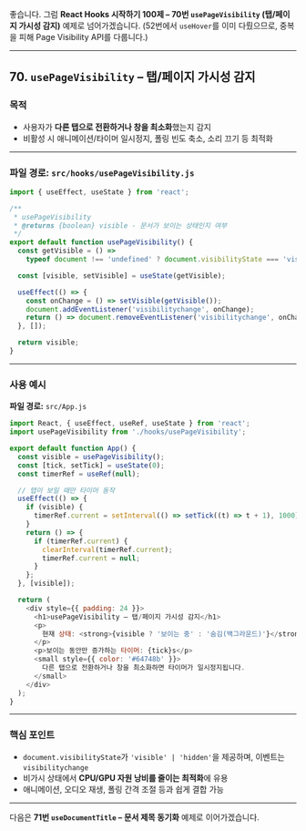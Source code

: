좋습니다.
그럼 **React Hooks 시작하기 100제 – 70번 `usePageVisibility` (탭/페이지 가시성 감지)** 예제로 넘어가겠습니다.
(52번에서 `useHover`를 이미 다뤘으므로, 중복을 피해 Page Visibility API를 다룹니다.)

---

## 70. `usePageVisibility` – 탭/페이지 가시성 감지

### 목적

* 사용자가 **다른 탭으로 전환하거나 창을 최소화**했는지 감지
* 비활성 시 애니메이션/타이머 일시정지, 폴링 빈도 축소, 소리 끄기 등 최적화

---

### 파일 경로: `src/hooks/usePageVisibility.js`

```javascript
import { useEffect, useState } from 'react';

/**
 * usePageVisibility
 * @returns {boolean} visible - 문서가 보이는 상태인지 여부
 */
export default function usePageVisibility() {
  const getVisible = () =>
    typeof document !== 'undefined' ? document.visibilityState === 'visible' : true;

  const [visible, setVisible] = useState(getVisible);

  useEffect(() => {
    const onChange = () => setVisible(getVisible());
    document.addEventListener('visibilitychange', onChange);
    return () => document.removeEventListener('visibilitychange', onChange);
  }, []);

  return visible;
}
```

---

### 사용 예시

**파일 경로:** `src/App.js`

```javascript
import React, { useEffect, useRef, useState } from 'react';
import usePageVisibility from './hooks/usePageVisibility';

export default function App() {
  const visible = usePageVisibility();
  const [tick, setTick] = useState(0);
  const timerRef = useRef(null);

  // 탭이 보일 때만 타이머 동작
  useEffect(() => {
    if (visible) {
      timerRef.current = setInterval(() => setTick((t) => t + 1), 1000);
    }
    return () => {
      if (timerRef.current) {
        clearInterval(timerRef.current);
        timerRef.current = null;
      }
    };
  }, [visible]);

  return (
    <div style={{ padding: 24 }}>
      <h1>usePageVisibility – 탭/페이지 가시성 감지</h1>
      <p>
        현재 상태: <strong>{visible ? '보이는 중' : '숨김(백그라운드)'}</strong>
      </p>
      <p>보이는 동안만 증가하는 타이머: {tick}s</p>
      <small style={{ color: '#64748b' }}>
        다른 탭으로 전환하거나 창을 최소화하면 타이머가 일시정지됩니다.
      </small>
    </div>
  );
}
```

---

### 핵심 포인트

* `document.visibilityState`가 `'visible' | 'hidden'`을 제공하며, 이벤트는 `visibilitychange`
* 비가시 상태에서 **CPU/GPU 자원 낭비를 줄이는 최적화**에 유용
* 애니메이션, 오디오 재생, 폴링 간격 조절 등과 쉽게 결합 가능

---

다음은 **71번 `useDocumentTitle` – 문서 제목 동기화** 예제로 이어가겠습니다.
